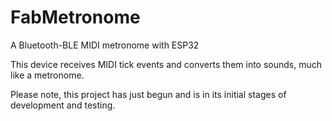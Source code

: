 # FabMetronome
A Bluetooth-BLE MIDI metronome with ESP32

This device receives MIDI tick events and converts them into sounds, much like a metronome.

Please note, this project has just begun and is in its initial stages of development and testing.
